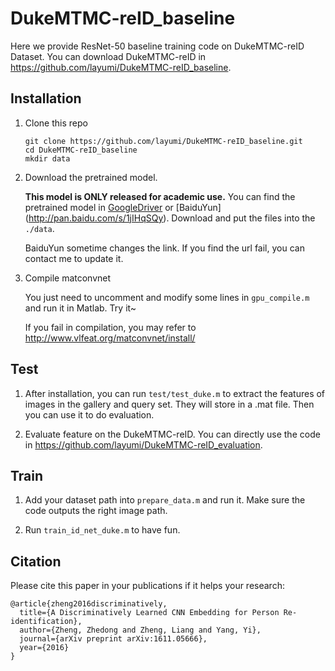 # DukeMTMC-reID_baseline
Here we provide ResNet-50 baseline training code on DukeMTMC-reID Dataset. 
You can download DukeMTMC-reID in https://github.com/layumi/DukeMTMC-reID_baseline.

## Installation
1. Clone this repo
 
	```Shell
	git clone https://github.com/layumi/DukeMTMC-reID_baseline.git
	cd DukeMTMC-reID_baseline
	mkdir data
	```

2. Download the pretrained model. 
	
	**This model is ONLY released for academic use.**
	You can find the pretrained model in [GoogleDriver](https://drive.google.com/open?id=0B0VOCNYh8HeRUHVRaThuRFhMNkU) or [BaiduYun] (http://pan.baidu.com/s/1jIHqSQy). Download and put the files into the `./data`.

	BaiduYun sometime changes the link. If you find the url fail, you can contact me to update it.
	
3. Compile matconvnet 

	You just need to uncomment and modify some lines in `gpu_compile.m` and run it in Matlab. Try it~

	If you fail in compilation, you may refer to http://www.vlfeat.org/matconvnet/install/

## Test 
1. After installation, you can run `test/test_duke.m` to extract the features of images in the gallery and query set. They will store in a .mat file. Then you can use it to do evaluation.

2. Evaluate feature on the DukeMTMC-reID. You can directly use the code in https://github.com/layumi/DukeMTMC-reID_evaluation.


## Train
1. Add your dataset path into `prepare_data.m` and run it. Make sure the code outputs the right image path.

2. Run `train_id_net_duke.m` to have fun.

## Citation
Please cite this paper in your publications if it helps your research:
```
@article{zheng2016discriminatively,
  title={A Discriminatively Learned CNN Embedding for Person Re-identification},
  author={Zheng, Zhedong and Zheng, Liang and Yang, Yi},
  journal={arXiv preprint arXiv:1611.05666},
  year={2016}
}
```
